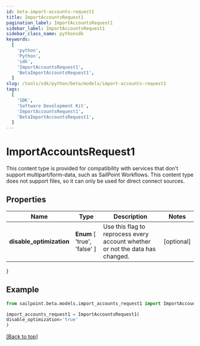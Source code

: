 ```yaml
---
id: beta-import-accounts-request1
title: ImportAccountsRequest1
pagination_label: ImportAccountsRequest1
sidebar_label: ImportAccountsRequest1
sidebar_class_name: pythonsdk
keywords:
  [
    'python',
    'Python',
    'sdk',
    'ImportAccountsRequest1',
    'BetaImportAccountsRequest1',
  ]
slug: /tools/sdk/python/beta/models/import-accounts-request1
tags:
  [
    'SDK',
    'Software Development Kit',
    'ImportAccountsRequest1',
    'BetaImportAccountsRequest1',
  ]
---
```


# ImportAccountsRequest1

This content type is provided for compatibility with services that don't support multipart/form-data, such as SailPoint Workflows. This content type does not support files, so it can only be used for direct connect sources.

## Properties

| Name | Type | Description | Notes |
| --- | --- | --- | --- |
| **disable_optimization** | **Enum** [ 'true', 'false' ] | Use this flag to reprocess every account whether or not the data has changed. | [optional] |

}

## Example

```python
from sailpoint.beta.models.import_accounts_request1 import ImportAccountsRequest1

import_accounts_request1 = ImportAccountsRequest1(
disable_optimization='true'
)

```

[[Back to top]](#)
